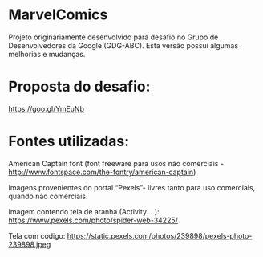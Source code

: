 # MarvelComics

Projeto originariamente desenvolvido para desafio no Grupo de Desenvolvedores da Google (GDG-ABC). Esta versão possui algumas melhorias e mudanças.

# Proposta do desafio: 

https://goo.gl/YmEuNb
 

# Fontes utilizadas:

American Captain font (font freeware para usos não comerciais - http://www.fontspace.com/the-fontry/american-captain)

Imagens provenientes do portal “Pexels”- livres tanto para uso comerciais, quando não comerciais.

Imagem contendo teia de aranha (Activity …): https://www.pexels.com/photo/spider-web-34225/

Tela com código: https://static.pexels.com/photos/239898/pexels-photo-239898.jpeg

